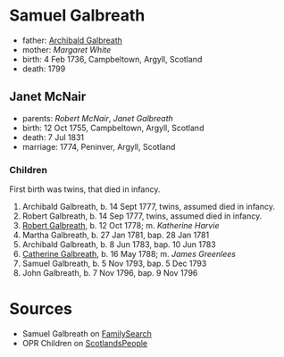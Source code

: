 # Samuel Galbreath

- father: [Archibald Galbreath](galbreath-archibald-1708.md)
- mother: *Margaret White*
- birth: 4 Feb 1736, Campbeltown, Argyll, Scotland
- death: 1799

## Janet McNair

- parents: *Robert McNair*, *Janet Galbreath*
- birth: 12 Oct 1755, Campbeltown, Argyll, Scotland
- death: 7 Jul 1831
- marriage: 1774, Peninver, Argyll, Scotland

### Children

First birth was twins, that died in infancy.

1. Archibald Galbreath, b. 14 Sept 1777, twins, assumed died in infancy.
2. Robert Galbreath, b. 14 Sep 1777, twins, assumed died in infancy.
3. [Robert Galbreath](galbreath-robert-1778.md), b. 12 Oct 1778; m. *Katherine Harvie*
4. Martha Galbreath, b. 27 Jan 1781, bap. 28 Jan 1781
5. Archibald Galbreath, b. 8 Jun 1783, bap. 10 Jun 1783
6. [Catherine Galbreath](galbreath-catherine-1788.md), b. 16 May 1788; m. *James Greenlees*
7. Samuel Galbreath, b. 5 Nov 1793, bap. 5 Dec 1793
8. John Galbreath, b. 7 Nov 1796, bap. 9 Nov 1796

# Sources

- Samuel Galbreath on [FamilySearch](https://www.familysearch.org/tree/person/details/M1Y6-H41)
- OPR Children on [ScotlandsPeople](https://www.scotlandspeople.gov.uk/record-results?search_type=people&event=%28B%20OR%20C%20OR%20S%29&record_type%5B0%5D=opr_births&church_type=Old%20Parish%20Registers&dl_cat=church&dl_rec=church-births-baptisms&surname=galbreath&surname_so=exact&forename_so=starts&from_year=1775&to_year=1800&parent_names=galbreath&parent_names_so=exact&parent_name_two=mcnair&parent_name_two_so=exact&county=ARGYLL&record=Church%20of%20Scotland%20%28old%20parish%20registers%29%20Roman%20Catholic%20Church%20Other%20churches&rd_real_name%5B0%5D=CAMPBELTOWN%20%28LANDWARD%29%20OR%20CAMPBELTOWN%20%28BURGH%29%20OR%20CAMPBELTOWN&rd_display_name%5B0%5D=CAMPBELTOWN%20%28LANDWARD%29%7CCAMPBELTOWN%20%28BURGH%29%7CCAMPBELTOWN_CAMPBELTOWN&rd_label%5B0%5D=CAMPBELTOWN&rd_name%5B0%5D=CAMPBELTOWN%20%2ALANDWARD%2A%20OR%20CAMPBELTOWN%20%2ABURGH%2A%20OR%20CAMPBELTOWN&sort=asc&order=Date&field=year)

